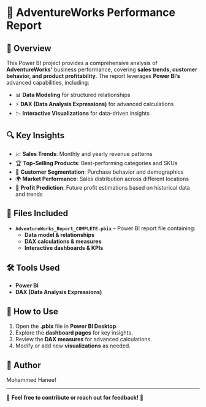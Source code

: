 # 🚴 AdventureWorks Performance Report  

## 📌 Overview  
This Power BI project provides a comprehensive analysis of **AdventureWorks'** business performance, covering **sales trends, customer behavior, and product profitability**. The report leverages **Power BI’s** advanced capabilities, including:  

- 📊 **Data Modeling** for structured relationships  
- ⚡ **DAX (Data Analysis Expressions)** for advanced calculations  
- 📉 **Interactive Visualizations** for data-driven insights  

## 🔍 Key Insights  
- 📈 **Sales Trends**: Monthly and yearly revenue patterns  
- 🏆 **Top-Selling Products**: Best-performing categories and SKUs  
- 👥 **Customer Segmentation**: Purchase behavior and demographics  
- 🌍 **Market Performance**: Sales distribution across different locations  
- 🔮 **Profit Prediction**: Future profit estimations based on historical data and trends 

## 📂 Files Included  
- **`AdventureWorks_Report_COMPLETE.pbix`** – Power BI report file containing:  
  - **Data model & relationships**  
  - **DAX calculations & measures**  
  - **Interactive dashboards & KPIs**  

## 🛠 Tools Used  
- **Power BI**  
- **DAX (Data Analysis Expressions)**  

## 🚀 How to Use  
1. Open the **.pbix** file in **Power BI Desktop**.  
2. Explore the **dashboard pages** for key insights.  
3. Review the **DAX measures** for advanced calculations.  
4. Modify or add new **visualizations** as needed.  

## 👤 Author  
Mohammed Haneef  

---  
🔗 **Feel free to contribute or reach out for feedback!** 🚀  
